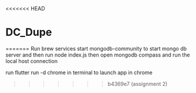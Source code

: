 <<<<<<< HEAD
# DC_Dupe
=======
Run brew services start mongodb-community to start mongo db server and then
run node index.js
then open mongodb compass and run the local host connection

run flutter run -d chrome in terminal to launch app in chrome
>>>>>>> b4369e7 (assignment 2)
